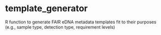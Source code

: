 # template_generator
R function to generate FAIR eDNA metadata templates fit to their purposes (e.g., sample type, detection type, requirement levels)

